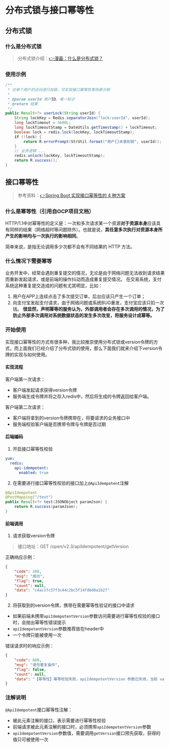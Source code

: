 # 分布式锁与接口幂等性
## 分布式锁
### 什么是分布式锁
> 分布式锁介绍：[👉漫画：什么是分布式锁？](https://mp.weixin.qq.com/s/8fdBKAyHZrfHmSajXT_dnA)

### 使用示例
```java
/**
 * 对单个用户的访问进行加锁，可实现接口幂等性等场景示例
 * 
 * @param userId 用户ID，唯一标识
 * @return 结果
 */
public Result<?> userLock(String userId) {
	String lockKey = Redis.separatorJoin("lock:userId", userId);
	long lockTimeout = 3600L;
	long lockTimeoutStamp = DateUtils.getTimestamp() + lockTimeout;
	boolean lock = redis.lock(lockKey, lockTimeoutStamp);
	if (!lock) {
		return R.errorPrompt(StrUtil.format("用户{}未拿到锁", userId));
	}
	// 业务逻辑 ...
	redis.unlock(lockKey, lockTimeoutStamp);
	return R.success();
}
```

## 接口幂等性
> 参考资料：[👉Spring Boot 实现接口幂等性的 4 种方案](https://mp.weixin.qq.com/s/HmKCBqYW7JfWUSyjv8J8Ww)

### 什么是幂等性（引用自OCP项目文档）
HTTP/1.1中对幂等性的定义是：一次和多次请求某一个资源**对于资源本身**应该具有同样的结果（网络超时等问题除外）。也就是说，**其任意多次执行对资源本身所产生的影响均与一次执行的影响相同**。

简单来说，是指无论调用多少次都不会有不同结果的 HTTP 方法。

### 什么情况下需要幂等
业务开发中，经常会遇到重复提交的情况，无论是由于网络问题无法收到请求结果而重新发起请求，或是前端的操作抖动而造成重复提交情况。 在交易系统，支付系统这种重复提交造成的问题有尤其明显，比如：

1. 用户在APP上连续点击了多次提交订单，后台应该只产生一个订单；
2. 向支付宝发起支付请求，由于网络问题或系统BUG重发，支付宝应该只扣一次钱。 **很显然，声明幂等的服务认为，外部调用者会存在多次调用的情况，为了防止外部多次调用对系统数据状态的发生多次改变，将服务设计成幂等。**

### 开始使用
实现接口幂等性的方式有很多种，我比较推崇使用分布式锁或version令牌的方式，而上面我们已经介绍了分布式锁的使用，那么下面我们就来介绍下version令牌的实现与如何使用。

#### 实现流程
客户端第一次请求：
- 客户端发起请求获得version令牌
- 服务端生成令牌并将之存入redis中，然后将生成的令牌返回给客户端。

客户端第二次请求：
- 客户端将拿到的version令牌携带在，将要请求的业务接口中
- 服务端校验客户端是否携带令牌与令牌是否过期

#### 后端编码
1. 开启接口幂等性校验
```yml
yue:
  redis:
    api-idempotent:
      enabled: true
```

2. 在需要进行接口幂等性校验的接口加上`@ApiIdempotent`注解
```java
@ApiIdempotent
@PostMapping("/test")
public Result<?> test(JSONObject paramJson) {
	return R.success(paramJson);
}
```

#### 前端调用
1. 请求获取version令牌

> 接口地址：GET /open/v2.3/apiIdempotent/getVersion

正确响应示例：
```json
{
    "code": 200,
    "msg": "成功",
    "flag": true,
    "count": null,
    "data": "c4ac1fc37f3c44c2bc5f14fdbd0a1b27"
}
```

2. 将获取到的version令牌，携带在需要幂等性验证的接口中请求
- 如果前端未携带`apiIdempotentVersion`参数访问需要进行幂等性校验的接口时，会抛出幂等性错误提示
- `apiIdempotentVersion`参数推荐放在header中
- 一个令牌只能被使用一次

错误请求时的响应示例：
```json
{
    "code": 600,
    "msg": "请勿重复操作",
    "flag": false,
    "count": null,
    "data": "【幂等性】幂等校验失败，apiIdempotentVersion 参数已失效，当前 value: 9b94ca639d3e49f489583a8719a637ac"
}
```

### 注解说明
`@ApiIdempotent`接口幂等性注解：
- 被此元素注解的接口，表示需要进行幂等性校验
- 前端请求被此元素注解的接口时，必须携带`apiIdempotentVersion`参数
- `apiIdempotentVersion`参数值，需要调用`getVersion`接口预先获取，获得的值只可被使用一次
